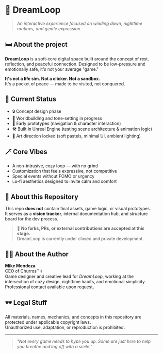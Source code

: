 # 🌙 DreamLoop

> *An interactive experience focused on winding down, nighttime routines, and gentle expression.*

## 🛏️ About the project

**DreamLoop** is a soft-core digital space built around the concept of rest, reflection, and peaceful connection. Designed to be low-pressure and emotionally safe, it's not your average "game."

**It's not a life sim. Not a clicker. Not a sandbox.**  
It's a pocket of peace — made to be visited, not conquered.

## 🧠 Current Status

- 🔒 Concept design phase
- 💭 Worldbuilding and tone-setting in progress
- 🧩 Early prototypes (navigation & character interaction)
- 🛠️ Built in Unreal Engine (testing scene architecture & animation logic)
- 🎨 Art direction locked (soft pastels, minimal UI, ambient lighting)

## 🪄 Core Vibes

- A non-intrusive, cozy loop — with no grind
- Customization that feels expressive, not competitive
- Special events without FOMO or urgency
- Lo-fi aesthetics designed to invite calm and comfort

## 📁 About this Repository

This repo **does not** contain final assets, game logic, or visual prototypes.  
It serves as a **vision tracker**, internal documentation hub, and structure board for the dev process.

> 🛑 **No forks, PRs, or external contributions are accepted at this stage.**  
> DreamLoop is currently under closed and private development.

## 🧑‍💼 About the Author

**Mike Mendoza**  
CEO of Churros™ 🌀  
Game designer and creative lead for *DreamLoop*, working at the intersection of cozy design, nighttime habits, and emotional simplicity.  
Professional contact available upon request.

## 🕶️ Legal Stuff

All materials, names, mechanics, and concepts in this repository are protected under applicable copyright laws.  
Unauthorized use, adaptation, or reproduction is prohibited.

---

> *"Not every game needs to hype you up. Some are just here to help you breathe and log off with a smile."*


<!---
MikeMendoza99/MikeMendoza99 is a ✨ special ✨ repository because its `README.md` (this file) appears on your GitHub profile.
You can click the Preview link to take a look at your changes.
--->
